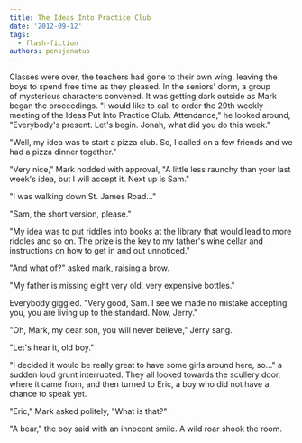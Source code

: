 ```yaml
---
title: The Ideas Into Practice Club
date: '2012-09-12'
tags:
  - flash-fiction
authors: pensjonatus
---
```


Classes were over, the teachers had gone to their own wing, leaving the boys to
spend free time as they pleased. In the seniors' dorm, a group
of mysterious characters convened. It was getting dark outside as Mark began the
proceedings. "I would like to call to order the 29th weekly meeting of the Ideas
Put Into Practice Club. Attendance," he looked around, "Everybody's present.
Let's begin. Jonah, what did you do this week."

<!-- truncate -->

"Well, my idea was to start a pizza club. So, I called on a few friends and we
had a pizza dinner together."

"Very nice," Mark nodded with approval, "A little less raunchy than your last
week's idea, but I will accept it. Next up is Sam."

"I was walking down St. James Road..."

"Sam, the short version, please."

"My idea was to put riddles into books at the library that would lead to more
riddles and so on. The prize is the key to my father's wine cellar and
instructions on how to get in and out unnoticed."

"And what of?" asked mark, raising a brow.

"My father is missing eight very old, very expensive bottles."

Everybody giggled. "Very good, Sam. I see we made no mistake accepting you, you
are living up to the standard. Now, Jerry."

"Oh, Mark, my dear son, you will never believe," Jerry sang.

"Let's hear it, old boy."

"I decided it would be really great to have some girls around here, so..." a
sudden loud grunt interrupted. They all looked towards the scullery door, where
it came from, and then turned to Eric, a boy who did not have a chance to speak
yet.

"Eric," Mark asked politely, "What is that?"

"A bear," the boy said with an innocent smile. A wild roar shook the room.
